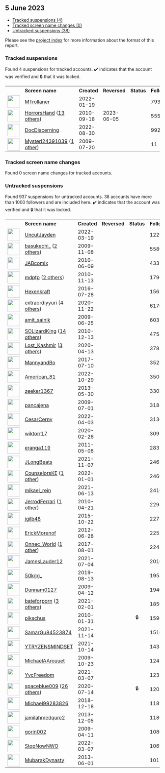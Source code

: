 ##  5 June 2023

* [Tracked suspensions (4)](#tracked-suspensions)
* [Tracked screen name changes (0)](#tracked-screen-name-changes)
* [Untracked suspensions (38)](#untracked-suspensions)

Please see the [project index](https://github.com/travisbrown/twitter-watch) for more information about the format of this report.

### Tracked suspensions

Found 4 suspensions for tracked accounts.
  ✔️ indicates that the account was verified and 🔒 that it was locked.

<table>
    <tr>
        <th></th>
        <th align="left">Screen name</th>
        <th align="left">Created</th>
        <th align="left">Reversed</th>
        <th align="left">Status</th>
        <th align="left">Followers</th>
        <th align="left">Ranking</th></tr>
    </tr>
        <tr>
            <td><a href="https://twitter.com/intent/user?user_id=1483858301498675208">
                <img src="https://pbs.twimg.com/profile_images/1573160722296709120/SSBQpf8o_normal.png" width="40px" height="40px" align="center"/></a>
            </td>
            <td>
                <a href="https://twitter.com/MTrollaner">MTrollaner</a></td>
            <td>2022-01-19</td>
            <td></td>
            <td align="center"></td>
            <td>793</td>
            <td>2209</td>
        </tr>
        <tr>
            <td><a href="https://twitter.com/intent/user?user_id=192316264">
                <img src="https://pbs.twimg.com/profile_images/1590368889665224705/eNtVNoDF_normal.jpg" width="40px" height="40px" align="center"/></a>
            </td>
            <td>
                <a href="https://twitter.com/HorrorsHand">HorrorsHand</a>&nbsp;(<a href="https://api.memory.lol/v1/tw/id/192316264">13 others</a>)&nbsp;</td>
            <td>2010-09-18</td>
            <td>2023-06-05</td>
            <td align="center"></td>
            <td>555</td>
            <td>17237</td>
        </tr>
        <tr>
            <td><a href="https://twitter.com/intent/user?user_id=1564722774626689030">
                <img src="https://pbs.twimg.com/profile_images/1564723325141745673/ni8qg_vO_normal.jpg" width="40px" height="40px" align="center"/></a>
            </td>
            <td>
                <a href="https://twitter.com/DocDiscerning">DocDiscerning</a></td>
            <td>2022-08-30</td>
            <td></td>
            <td align="center"></td>
            <td>992</td>
            <td>41265</td>
        </tr>
        <tr>
            <td><a href="https://twitter.com/intent/user?user_id=58354621">
                <img src="https://abs.twimg.com/sticky/default_profile_images/default_profile_normal.png" width="40px" height="40px" align="center"/></a>
            </td>
            <td>
                <a href="https://twitter.com/Mysteri24391039">Mysteri24391039</a>&nbsp;(<a href="https://api.memory.lol/v1/tw/id/58354621">1 other</a>)&nbsp;</td>
            <td>2009-07-20</td>
            <td></td>
            <td align="center"></td>
            <td>11</td>
            <td>77237</td>
        </tr></table>

### Tracked screen name changes

Found 0 screen name changes for tracked accounts.

### Untracked suspensions

Found 937 suspensions for untracked accounts.
38 accounts have more than 1000 followers and are included here.
  ✔️ indicates that the account was verified and 🔒 that it was locked.

<table>
    <tr>
        <th></th>
        <th align="left">Screen name</th>
        <th align="left">Created</th>
        <th align="left">Reversed</th>
        <th align="left">Status</th>
        <th align="left">Followers</th>
    </tr>
        <tr>
            <td><a href="https://twitter.com/intent/user?user_id=1505102179262431233">
                <img src="https://pbs.twimg.com/profile_images/1505102319113084931/2N6R_NnJ_normal.jpg" width="40px" height="40px" align="center"/></a>
            </td>
            <td>
                <a href="https://twitter.com/UncutJayden">UncutJayden</a></td>
            <td>2022-03-19</td>
            <td></td>
            <td align="center"></td>
            <td>122935</td>
        </tr>
        <tr>
            <td><a href="https://twitter.com/intent/user?user_id=88395080">
                <img src="https://pbs.twimg.com/profile_images/1556676084812222464/_kM0r8ed_normal.jpg" width="40px" height="40px" align="center"/></a>
            </td>
            <td>
                <a href="https://twitter.com/basukechi_">basukechi_</a>&nbsp;(<a href="https://api.memory.lol/v1/tw/id/88395080">2 others</a>)&nbsp;</td>
            <td>2009-11-08</td>
            <td></td>
            <td align="center"></td>
            <td>55801</td>
        </tr>
        <tr>
            <td><a href="https://twitter.com/intent/user?user_id=153849328">
                <img src="https://pbs.twimg.com/profile_images/1380625060608626688/TTx4Gajz_normal.jpg" width="40px" height="40px" align="center"/></a>
            </td>
            <td>
                <a href="https://twitter.com/JABcomix">JABcomix</a></td>
            <td>2010-06-09</td>
            <td></td>
            <td align="center"></td>
            <td>43316</td>
        </tr>
        <tr>
            <td><a href="https://twitter.com/intent/user?user_id=215223046">
                <img src="https://pbs.twimg.com/profile_images/1589817959387521024/h51CEB3n_normal.jpg" width="40px" height="40px" align="center"/></a>
            </td>
            <td>
                <a href="https://twitter.com/mdptp">mdptp</a>&nbsp;(<a href="https://api.memory.lol/v1/tw/id/215223046">2 others</a>)&nbsp;</td>
            <td>2010-11-13</td>
            <td></td>
            <td align="center"></td>
            <td>17964</td>
        </tr>
        <tr>
            <td><a href="https://twitter.com/intent/user?user_id=758485755383713792">
                <img src="https://pbs.twimg.com/profile_images/760115050052980736/M4ersaog_normal.jpg" width="40px" height="40px" align="center"/></a>
            </td>
            <td>
                <a href="https://twitter.com/Hexenkraft">Hexenkraft</a></td>
            <td>2016-07-28</td>
            <td></td>
            <td align="center"></td>
            <td>15634</td>
        </tr>
        <tr>
            <td><a href="https://twitter.com/intent/user?user_id=1330631494386085889">
                <img src="https://pbs.twimg.com/profile_images/1525127019927056384/BWiP6S_Y_normal.jpg" width="40px" height="40px" align="center"/></a>
            </td>
            <td>
                <a href="https://twitter.com/extraordiyyuri">extraordiyyuri</a>&nbsp;(<a href="https://api.memory.lol/v1/tw/id/1330631494386085889">4 others</a>)&nbsp;</td>
            <td>2020-11-22</td>
            <td></td>
            <td align="center"></td>
            <td>6176</td>
        </tr>
        <tr>
            <td><a href="https://twitter.com/intent/user?user_id=50679512">
                <img src="https://pbs.twimg.com/profile_images/1507631556453560321/2wHCbz1I_normal.jpg" width="40px" height="40px" align="center"/></a>
            </td>
            <td>
                <a href="https://twitter.com/amit_sainik">amit_sainik</a></td>
            <td>2009-06-25</td>
            <td></td>
            <td align="center"></td>
            <td>6035</td>
        </tr>
        <tr>
            <td><a href="https://twitter.com/intent/user?user_id=226012602">
                <img src="https://pbs.twimg.com/profile_images/1598222636516921345/dtSEqWye_normal.jpg" width="40px" height="40px" align="center"/></a>
            </td>
            <td>
                <a href="https://twitter.com/SOLizardKing">SOLizardKing</a>&nbsp;(<a href="https://api.memory.lol/v1/tw/id/226012602">14 others</a>)&nbsp;</td>
            <td>2010-12-13</td>
            <td></td>
            <td align="center"></td>
            <td>4758</td>
        </tr>
        <tr>
            <td><a href="https://twitter.com/intent/user?user_id=1249782475242364928">
                <img src="https://pbs.twimg.com/profile_images/1344525844048273408/6wFHBHLD_normal.jpg" width="40px" height="40px" align="center"/></a>
            </td>
            <td>
                <a href="https://twitter.com/Lost_Kashmir">Lost_Kashmir</a>&nbsp;(<a href="https://api.memory.lol/v1/tw/id/1249782475242364928">3 others</a>)&nbsp;</td>
            <td>2020-04-13</td>
            <td></td>
            <td align="center"></td>
            <td>3785</td>
        </tr>
        <tr>
            <td><a href="https://twitter.com/intent/user?user_id=884500258947911680">
                <img src="https://pbs.twimg.com/profile_images/1587973376810762240/_Cwh4MiI_normal.jpg" width="40px" height="40px" align="center"/></a>
            </td>
            <td>
                <a href="https://twitter.com/MannyandBo">MannyandBo</a></td>
            <td>2017-07-10</td>
            <td></td>
            <td align="center"></td>
            <td>3523</td>
        </tr>
        <tr>
            <td><a href="https://twitter.com/intent/user?user_id=1586157949306691584">
                <img src="https://pbs.twimg.com/profile_images/1586158220145561601/t0EWXM5l_normal.jpg" width="40px" height="40px" align="center"/></a>
            </td>
            <td>
                <a href="https://twitter.com/American_81">American_81</a></td>
            <td>2022-10-29</td>
            <td></td>
            <td align="center"></td>
            <td>3500</td>
        </tr>
        <tr>
            <td><a href="https://twitter.com/intent/user?user_id=1468661162">
                <img src="https://pbs.twimg.com/profile_images/1032419085664100353/7DnhZfqe_normal.jpg" width="40px" height="40px" align="center"/></a>
            </td>
            <td>
                <a href="https://twitter.com/zeeker1367">zeeker1367</a></td>
            <td>2013-05-30</td>
            <td></td>
            <td align="center"></td>
            <td>3303</td>
        </tr>
        <tr>
            <td><a href="https://twitter.com/intent/user?user_id=52661455">
                <img src="https://pbs.twimg.com/profile_images/664609805/Picture0007_normal.jpg" width="40px" height="40px" align="center"/></a>
            </td>
            <td>
                <a href="https://twitter.com/pancajena">pancajena</a></td>
            <td>2009-07-01</td>
            <td></td>
            <td align="center"></td>
            <td>3188</td>
        </tr>
        <tr>
            <td><a href="https://twitter.com/intent/user?user_id=1510754444706734087">
                <img src="https://pbs.twimg.com/profile_images/1580007508416020480/GpKttc_Z_normal.jpg" width="40px" height="40px" align="center"/></a>
            </td>
            <td>
                <a href="https://twitter.com/CesarCerny">CesarCerny</a></td>
            <td>2022-04-03</td>
            <td></td>
            <td align="center"></td>
            <td>3136</td>
        </tr>
        <tr>
            <td><a href="https://twitter.com/intent/user?user_id=1232469984653258752">
                <img src="https://pbs.twimg.com/profile_images/1597613494320435201/d0t9Ons5_normal.jpg" width="40px" height="40px" align="center"/></a>
            </td>
            <td>
                <a href="https://twitter.com/wiktorr17">wiktorr17</a></td>
            <td>2020-02-26</td>
            <td></td>
            <td align="center"></td>
            <td>3097</td>
        </tr>
        <tr>
            <td><a href="https://twitter.com/intent/user?user_id=295091676">
                <img src="https://pbs.twimg.com/profile_images/378800000614914492/936af30ced663dfd6a44610c92c30239_normal.jpeg" width="40px" height="40px" align="center"/></a>
            </td>
            <td>
                <a href="https://twitter.com/eranga119">eranga119</a></td>
            <td>2011-05-08</td>
            <td></td>
            <td align="center"></td>
            <td>2837</td>
        </tr>
        <tr>
            <td><a href="https://twitter.com/intent/user?user_id=1457403330058194960">
                <img src="https://pbs.twimg.com/profile_images/1596024888434855938/KyJvqY96_normal.jpg" width="40px" height="40px" align="center"/></a>
            </td>
            <td>
                <a href="https://twitter.com/JLongBeats">JLongBeats</a></td>
            <td>2021-11-07</td>
            <td></td>
            <td align="center"></td>
            <td>2463</td>
        </tr>
        <tr>
            <td><a href="https://twitter.com/intent/user?user_id=1477331196434690052">
                <img src="https://pbs.twimg.com/profile_images/1477361425102393349/yUUzfVyf_normal.jpg" width="40px" height="40px" align="center"/></a>
            </td>
            <td>
                <a href="https://twitter.com/CounselorsKE">CounselorsKE</a>&nbsp;(<a href="https://api.memory.lol/v1/tw/id/1477331196434690052">1 other</a>)&nbsp;</td>
            <td>2022-01-01</td>
            <td></td>
            <td align="center"></td>
            <td>2460</td>
        </tr>
        <tr>
            <td><a href="https://twitter.com/intent/user?user_id=1404061397496086529">
                <img src="https://pbs.twimg.com/profile_images/1590639923379544065/C3O6hIV3_normal.jpg" width="40px" height="40px" align="center"/></a>
            </td>
            <td>
                <a href="https://twitter.com/mikael_rein">mikael_rein</a></td>
            <td>2021-06-13</td>
            <td></td>
            <td align="center"></td>
            <td>2416</td>
        </tr>
        <tr>
            <td><a href="https://twitter.com/intent/user?user_id=135563416">
                <img src="https://pbs.twimg.com/profile_images/1506320928321507334/7szeqDZJ_normal.jpg" width="40px" height="40px" align="center"/></a>
            </td>
            <td>
                <a href="https://twitter.com/JerrodFerrari">JerrodFerrari</a>&nbsp;(<a href="https://api.memory.lol/v1/tw/id/135563416">1 other</a>)&nbsp;</td>
            <td>2010-04-21</td>
            <td></td>
            <td align="center"></td>
            <td>2298</td>
        </tr>
        <tr>
            <td><a href="https://twitter.com/intent/user?user_id=4017280223">
                <img src="https://pbs.twimg.com/profile_images/755057805455949824/cjvFfmb-_normal.jpg" width="40px" height="40px" align="center"/></a>
            </td>
            <td>
                <a href="https://twitter.com/jgilb48">jgilb48</a></td>
            <td>2015-10-22</td>
            <td></td>
            <td align="center"></td>
            <td>2273</td>
        </tr>
        <tr>
            <td><a href="https://twitter.com/intent/user?user_id=620498101">
                <img src="https://pbs.twimg.com/profile_images/1570600198682058754/lnyWYNaE_normal.jpg" width="40px" height="40px" align="center"/></a>
            </td>
            <td>
                <a href="https://twitter.com/ErickMorenof">ErickMorenof</a></td>
            <td>2012-06-28</td>
            <td></td>
            <td align="center"></td>
            <td>2252</td>
        </tr>
        <tr>
            <td><a href="https://twitter.com/intent/user?user_id=892329681290240001">
                <img src="https://pbs.twimg.com/profile_images/1351897391604113409/xVk2_cdZ_normal.jpg" width="40px" height="40px" align="center"/></a>
            </td>
            <td>
                <a href="https://twitter.com/Onnec_World">Onnec_World</a>&nbsp;(<a href="https://api.memory.lol/v1/tw/id/892329681290240001">1 other</a>)&nbsp;</td>
            <td>2017-08-01</td>
            <td></td>
            <td align="center"></td>
            <td>2242</td>
        </tr>
        <tr>
            <td><a href="https://twitter.com/intent/user?user_id=1411720642370568197">
                <img src="https://pbs.twimg.com/profile_images/1577080827154173952/JUKoAf_7_normal.jpg" width="40px" height="40px" align="center"/></a>
            </td>
            <td>
                <a href="https://twitter.com/JamesLauder12">JamesLauder12</a></td>
            <td>2021-07-04</td>
            <td></td>
            <td align="center"></td>
            <td>2010</td>
        </tr>
        <tr>
            <td><a href="https://twitter.com/intent/user?user_id=1161380845783003136">
                <img src="https://pbs.twimg.com/profile_images/1592556487062142976/PGYXr_dI_normal.jpg" width="40px" height="40px" align="center"/></a>
            </td>
            <td>
                <a href="https://twitter.com/50kgg_">50kgg_</a></td>
            <td>2019-08-13</td>
            <td></td>
            <td align="center"></td>
            <td>1954</td>
        </tr>
        <tr>
            <td><a href="https://twitter.com/intent/user?user_id=30648914">
                <img src="https://pbs.twimg.com/profile_images/1170467871/8d4f7e6f-006a-423c-a102-ff89a95150c7_normal.png" width="40px" height="40px" align="center"/></a>
            </td>
            <td>
                <a href="https://twitter.com/Dunnam0127">Dunnam0127</a></td>
            <td>2009-04-12</td>
            <td></td>
            <td align="center"></td>
            <td>1940</td>
        </tr>
        <tr>
            <td><a href="https://twitter.com/intent/user?user_id=1356344318240370694">
                <img src="https://pbs.twimg.com/profile_images/1530757790377050112/xY46bswa_normal.jpg" width="40px" height="40px" align="center"/></a>
            </td>
            <td>
                <a href="https://twitter.com/bateforporn">bateforporn</a>&nbsp;(<a href="https://api.memory.lol/v1/tw/id/1356344318240370694">3 others</a>)&nbsp;</td>
            <td>2021-02-01</td>
            <td></td>
            <td align="center"></td>
            <td>1850</td>
        </tr>
        <tr>
            <td><a href="https://twitter.com/intent/user?user_id=110036809">
                <img src="https://pbs.twimg.com/profile_images/1508807200881491981/EQMu9MMs_normal.jpg" width="40px" height="40px" align="center"/></a>
            </td>
            <td>
                <a href="https://twitter.com/pikschus">pikschus</a></td>
            <td>2010-01-31</td>
            <td></td>
            <td align="center">🔒</td>
            <td>1596</td>
        </tr>
        <tr>
            <td><a href="https://twitter.com/intent/user?user_id=1459937400982024198">
                <img src="https://pbs.twimg.com/profile_images/1459937491113369603/yfcHvHDn_normal.png" width="40px" height="40px" align="center"/></a>
            </td>
            <td>
                <a href="https://twitter.com/SamarGu84523874">SamarGu84523874</a></td>
            <td>2021-11-14</td>
            <td></td>
            <td align="center"></td>
            <td>1510</td>
        </tr>
        <tr>
            <td><a href="https://twitter.com/intent/user?user_id=1448678943628869643">
                <img src="https://pbs.twimg.com/profile_images/1582792920146624534/m_gDL06h_normal.jpg" width="40px" height="40px" align="center"/></a>
            </td>
            <td>
                <a href="https://twitter.com/YTRYZENSMINDSET">YTRYZENSMINDSET</a></td>
            <td>2021-10-14</td>
            <td></td>
            <td align="center"></td>
            <td>1438</td>
        </tr>
        <tr>
            <td><a href="https://twitter.com/intent/user?user_id=84546123">
                <img src="https://pbs.twimg.com/profile_images/1471199616624300032/cH4i3L6M_normal.jpg" width="40px" height="40px" align="center"/></a>
            </td>
            <td>
                <a href="https://twitter.com/MichaelAArouuet">MichaelAArouuet</a></td>
            <td>2009-10-23</td>
            <td></td>
            <td align="center"></td>
            <td>1243</td>
        </tr>
        <tr>
            <td><a href="https://twitter.com/intent/user?user_id=1368637088355155968">
                <img src="https://pbs.twimg.com/profile_images/1368637507479293952/tvORlXCf_normal.jpg" width="40px" height="40px" align="center"/></a>
            </td>
            <td>
                <a href="https://twitter.com/YycFreedom">YycFreedom</a></td>
            <td>2021-03-07</td>
            <td></td>
            <td align="center"></td>
            <td>1231</td>
        </tr>
        <tr>
            <td><a href="https://twitter.com/intent/user?user_id=1283119874060038144">
                <img src="https://pbs.twimg.com/profile_images/1596555437234683904/fhfBhT-d_normal.jpg" width="40px" height="40px" align="center"/></a>
            </td>
            <td>
                <a href="https://twitter.com/spaceblue009">spaceblue009</a>&nbsp;(<a href="https://api.memory.lol/v1/tw/id/1283119874060038144">26 others</a>)&nbsp;</td>
            <td>2020-07-14</td>
            <td></td>
            <td align="center">🔒</td>
            <td>1208</td>
        </tr>
        <tr>
            <td><a href="https://twitter.com/intent/user?user_id=1075019408366424065">
                <img src="https://pbs.twimg.com/profile_images/1584700305945825280/Avur9bJI_normal.jpg" width="40px" height="40px" align="center"/></a>
            </td>
            <td>
                <a href="https://twitter.com/Michael99283826">Michael99283826</a></td>
            <td>2018-12-18</td>
            <td></td>
            <td align="center"></td>
            <td>1189</td>
        </tr>
        <tr>
            <td><a href="https://twitter.com/intent/user?user_id=2230864778">
                <img src="https://pbs.twimg.com/profile_images/895627393276276736/sHFWCe7W_normal.jpg" width="40px" height="40px" align="center"/></a>
            </td>
            <td>
                <a href="https://twitter.com/jamilahmedqure2">jamilahmedqure2</a></td>
            <td>2013-12-05</td>
            <td></td>
            <td align="center"></td>
            <td>1186</td>
        </tr>
        <tr>
            <td><a href="https://twitter.com/intent/user?user_id=30485532">
                <img src="https://pbs.twimg.com/profile_images/1154137958/13cae5b4-99a0-4003-9712-24d9ae16e8d8_normal.png" width="40px" height="40px" align="center"/></a>
            </td>
            <td>
                <a href="https://twitter.com/gorin002">gorin002</a></td>
            <td>2009-04-11</td>
            <td></td>
            <td align="center"></td>
            <td>1080</td>
        </tr>
        <tr>
            <td><a href="https://twitter.com/intent/user?user_id=1500870500540723207">
                <img src="https://pbs.twimg.com/profile_images/1565773383710687232/QvflGqA9_normal.jpg" width="40px" height="40px" align="center"/></a>
            </td>
            <td>
                <a href="https://twitter.com/StopNowNWO">StopNowNWO</a></td>
            <td>2022-03-07</td>
            <td></td>
            <td align="center"></td>
            <td>1069</td>
        </tr>
        <tr>
            <td><a href="https://twitter.com/intent/user?user_id=1475098986">
                <img src="https://pbs.twimg.com/profile_images/1589479385492606976/elFt9nKw_normal.jpg" width="40px" height="40px" align="center"/></a>
            </td>
            <td>
                <a href="https://twitter.com/MubarakDynasty">MubarakDynasty</a></td>
            <td>2013-06-01</td>
            <td></td>
            <td align="center"></td>
            <td>1012</td>
        </tr></table>
